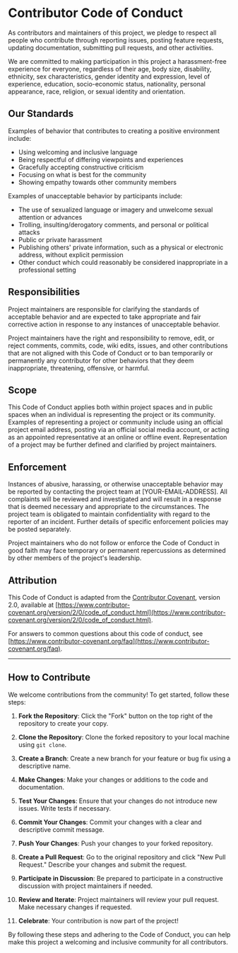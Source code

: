# Contributor Code of Conduct

As contributors and maintainers of this project, we pledge to respect all people who contribute through reporting issues, posting feature requests, updating documentation, submitting pull requests, and other activities.

We are committed to making participation in this project a harassment-free experience for everyone, regardless of their age, body size, disability, ethnicity, sex characteristics, gender identity and expression, level of experience, education, socio-economic status, nationality, personal appearance, race, religion, or sexual identity and orientation.

## Our Standards

Examples of behavior that contributes to creating a positive environment include:

- Using welcoming and inclusive language
- Being respectful of differing viewpoints and experiences
- Gracefully accepting constructive criticism
- Focusing on what is best for the community
- Showing empathy towards other community members

Examples of unacceptable behavior by participants include:

- The use of sexualized language or imagery and unwelcome sexual attention or advances
- Trolling, insulting/derogatory comments, and personal or political attacks
- Public or private harassment
- Publishing others' private information, such as a physical or electronic address, without explicit permission
- Other conduct which could reasonably be considered inappropriate in a professional setting

## Responsibilities

Project maintainers are responsible for clarifying the standards of acceptable behavior and are expected to take appropriate and fair corrective action in response to any instances of unacceptable behavior.

Project maintainers have the right and responsibility to remove, edit, or reject comments, commits, code, wiki edits, issues, and other contributions that are not aligned with this Code of Conduct or to ban temporarily or permanently any contributor for other behaviors that they deem inappropriate, threatening, offensive, or harmful.

## Scope

This Code of Conduct applies both within project spaces and in public spaces when an individual is representing the project or its community. Examples of representing a project or community include using an official project email address, posting via an official social media account, or acting as an appointed representative at an online or offline event. Representation of a project may be further defined and clarified by project maintainers.

## Enforcement

Instances of abusive, harassing, or otherwise unacceptable behavior may be reported by contacting the project team at [YOUR-EMAIL-ADDRESS]. All complaints will be reviewed and investigated and will result in a response that is deemed necessary and appropriate to the circumstances. The project team is obligated to maintain confidentiality with regard to the reporter of an incident. Further details of specific enforcement policies may be posted separately.

Project maintainers who do not follow or enforce the Code of Conduct in good faith may face temporary or permanent repercussions as determined by other members of the project's leadership.

## Attribution

This Code of Conduct is adapted from the [Contributor Covenant](https://www.contributor-covenant.org), version 2.0, available at [https://www.contributor-covenant.org/version/2/0/code_of_conduct.html](https://www.contributor-covenant.org/version/2/0/code_of_conduct.html).

For answers to common questions about this code of conduct, see [https://www.contributor-covenant.org/faq](https://www.contributor-covenant.org/faq).

---

## How to Contribute

We welcome contributions from the community! To get started, follow these steps:

1. **Fork the Repository**: Click the "Fork" button on the top right of the repository to create your copy.

2. **Clone the Repository**: Clone the forked repository to your local machine using `git clone`.

3. **Create a Branch**: Create a new branch for your feature or bug fix using a descriptive name.

4. **Make Changes**: Make your changes or additions to the code and documentation.

5. **Test Your Changes**: Ensure that your changes do not introduce new issues. Write tests if necessary.

6. **Commit Your Changes**: Commit your changes with a clear and descriptive commit message.

7. **Push Your Changes**: Push your changes to your forked repository.

8. **Create a Pull Request**: Go to the original repository and click "New Pull Request." Describe your changes and submit the request.

9. **Participate in Discussion**: Be prepared to participate in a constructive discussion with project maintainers if needed.

10. **Review and Iterate**: Project maintainers will review your pull request. Make necessary changes if requested.

11. **Celebrate**: Your contribution is now part of the project!

By following these steps and adhering to the Code of Conduct, you can help make this project a welcoming and inclusive community for all contributors.
